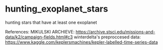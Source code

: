 # hunting_exoplanet_stars
hunting stars that have at least one exoplanet

References:
  MIKULSKI ARCHIEVE: https://archive.stsci.edu/missions-and-data/k2/campaign-fields.html#c3 
  winterdelta's preproccesed data: https://www.kaggle.com/keplersmachines/kepler-labelled-time-series-data
